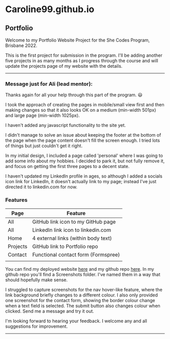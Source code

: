 # Caroline99.github.io
 ## Portfolio

 Welcome to my Portfolio Website Project for the She Codes Program, Brisbane 2022.

 This is the first project for submission in the program. I'll be adding another five projects in as many months as I progress through the course and will update the projects page of my website with the details.

---
 ### Message just for Ali (lead mentor):

 Thanks again for all your help through this part of the program. :smiley:

 I took the approach of creating the pages in mobile/small view first and then making changes so that it also looks OK on a medium (min-width 501px) and large page (min-width 1025px). 

 I haven't added any javascript functionality to the site yet.

 I didn't manage to solve an issue about keeping the footer at the bottom of the page when the page content doesn't fill the screen enough. I tried lots of things but just couldn't get it right.

 In my initial design, I included a page called 'personal' where I was going to add some info about my hobbies. I decided to park it, but not fully remove it, and focus on getting the first three pages to a decent state.

 I haven't updated my LinkedIn profile in ages, so although I added a socials icon link for LinkedIn, it doesn't actually link to my page; instead I've just directed it to linkedin.com for now.

 ### Features

 | Page | Feature |
 | ---- | ------- |
 | All | GitHub link icon to my GitHub page |
 | All | LinkedIn link icon to linkedin.com |
 | Home | 4 external links (within body text) |
 | Projects | GitHub link to Portfolio repo |
 | Contact | Functional contact form (Formspree) |
 |  |  |

 You can find my deployed website [here](https://caroline99.github.io) and my github repo [here](https://github.com/Caroline99/Caroline99.github.io). In my github repo you'll find a Screenshots folder. I've named them in a way that should hopefully make sense. 

 I struggled to capture screenshots for the nav hover-like feature, where the link background briefly changes to a different colour. I also only provided one screenshot for the contact form, showing the border colour change when a text field is selected. The submit button also changes colour when clicked. Send me a message and try it out.

I'm looking forward to hearing your feedback. I welcome any and all suggestions for improvement.

---



